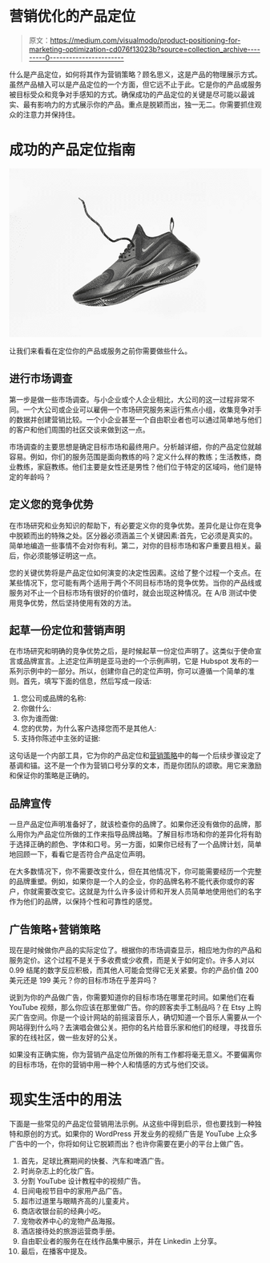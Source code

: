 # 营销优化的产品定位

> 原文：<https://medium.com/visualmodo/product-positioning-for-marketing-optimization-cd076f13023b?source=collection_archive---------0----------------------->

什么是产品定位，如何将其作为营销策略？顾名思义，这是产品的物理展示方式。虽然产品植入可以是产品定位的一个方面，但它远不止于此。它是你的产品或服务被目标受众和竞争对手感知的方式。确保成功的产品定位的关键是尽可能以最诚实、最有影响力的方式展示你的产品。重点是脱颖而出，独一无二。你需要抓住观众的注意力并保持住。

# 成功的产品定位指南

![](img/7f62984610f9848ca370bb4a91a33691.png)

让我们来看看在定位你的产品或服务之前你需要做些什么。

## 进行市场调查

第一步是做一些市场调查。与小企业或个人企业相比，大公司的这一过程非常不同。一个大公司或企业可以雇佣一个市场研究服务来运行焦点小组，收集竞争对手的数据并创建营销比较。一个小企业甚至一个自由职业者也可以通过简单地与他们的客户和他们周围的社区交谈来做到这一点。

市场调查的主要思想是确定目标市场和最终用户。分析越详细，你的产品定位就越容易。例如，你们的服务范围是面向教练的吗？定义什么样的教练；生活教练，商业教练，家庭教练。他们主要是女性还是男性？他们位于特定的区域吗，他们是特定的年龄吗？

## 定义您的竞争优势

在市场研究和业务知识的帮助下，有必要定义你的竞争优势。差异化是让你在竞争中脱颖而出的特殊之处。区分器必须涵盖三个关键因素:首先，它必须是真实的。简单地编造一些事情不会对你有利。第二，对你的目标市场和客户重要且相关。最后，你必须能够证明这一点。

您的关键优势将是产品定位如何演变的决定性因素。这给了整个过程一个支点。在某些情况下，您可能有两个适用于两个不同目标市场的竞争优势。当你的产品线或服务对不止一个目标市场有很好的价值时，就会出现这种情况。在 A/B 测试中使用竞争优势，然后坚持使用有效的方法。

## 起草一份定位和营销声明

在市场研究和明确的竞争优势之后，是时候起草一份定位声明了。这类似于使命宣言或品牌宣言。上述定位声明是亚马逊的一个示例声明，它是 Hubspot 发布的一系列示例中的一部分。所以，创建你自己的定位声明，你可以遵循一个简单的准则。首先，填写下面的信息，然后写成一段话:

1.  您公司或品牌的名称:
2.  你做什么:
3.  你为谁而做:
4.  您的优势，为什么客户选择您而不是其他人:
5.  支持你陈述中主张的证据:

这句话是一个内部工具，它为你的产品定位和[营销策略](https://visualmodo.com/email-marketing-superstar-infographic/)中的每一个后续步骤设定了基调和锚。这不是一个作为营销口号分享的文本，而是你团队的颂歌。用它来激励和保证你的策略是正确的。

## 品牌宣传

一旦产品定位声明准备好了，就该检查你的品牌了。如果你还没有做你的品牌，那么用你为产品定位所做的工作来指导品牌战略。了解目标市场和你的差异化将有助于选择正确的颜色、字体和口号。另一方面，如果你已经有了一个品牌计划，简单地回顾一下，看看它是否符合产品定位声明。

在大多数情况下，你不需要改变什么，但在其他情况下，你可能需要经历一个完整的品牌重塑。例如，如果你是一个人的企业，你的品牌名称不能代表你或你的客户，你就需要改变它。这就是为什么许多设计师和开发人员简单地使用他们的名字作为他们的品牌，以保持个性和可靠性的感觉。

## 广告策略+营销策略

现在是时候做你产品的实际定位了。根据你的市场调查显示，相应地为你的产品和服务定价。这个过程不是关于多收费或少收费，而是关于如何定价。许多人对以 0.99 结尾的数字反应积极，而其他人可能会觉得它无关紧要。你的产品价值 200 美元还是 199 美元？你的目标市场在乎差异吗？

说到为你的产品做广告，你需要知道你的目标市场在哪里花时间。如果他们在看 YouTube 视频，那么你应该在那里做广告。你的顾客卖手工制品吗？在 Etsy 上购买广告空间。你是一个设计网站的前摇滚音乐人，确切知道一个音乐人需要从一个网站得到什么吗？去演唱会做公关。把你的名片给音乐家和他们的经理，寻找音乐家的在线社区，做一些友好的公关。

如果没有正确实施，你为营销产品定位所做的所有工作都将毫无意义。不要偏离你的目标市场，在你的营销中用一种个人和情感的方式与他们交谈。

# 现实生活中的用法

下面是一些常见的产品定位营销用法示例。从这些中得到启示，但也要找到一种独特和原创的方式。如果你的 WordPress 开发业务的视频广告是 YouTube 上众多广告中的一个，你将如何让它脱颖而出？也许你需要在更小的平台上做广告。

1.  首先，足球比赛期间的快餐、汽车和啤酒广告。
2.  时尚杂志上的化妆广告。
3.  分割 YouTube 设计教程中的视频广告。
4.  日间电视节目中的家用产品广告。
5.  超市过道里与眼睛齐高的儿童麦片。
6.  商店收银台前的经典小吃。
7.  宠物收养中心的宠物产品海报。
8.  酒店接待处的旅游运营商手册。
9.  自由职业者的服务在在线作品集中展示，并在 Linkedin 上分享。
10.  最后，在播客中提及。